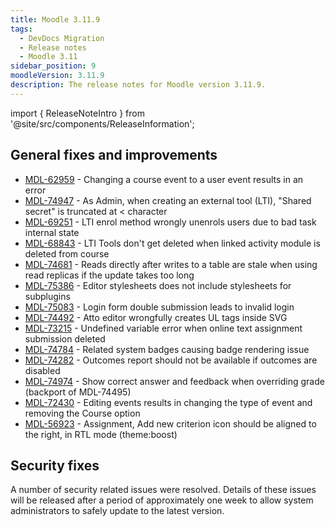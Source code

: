 ```yaml
---
title: Moodle 3.11.9
tags:
  - DevDocs Migration
  - Release notes
  - Moodle 3.11
sidebar_position: 9
moodleVersion: 3.11.9
description: The release notes for Moodle version 3.11.9.
---
```


import { ReleaseNoteIntro } from '@site/src/components/ReleaseInformation';

<ReleaseNoteIntro releaseName={frontMatter.moodleVersion} />

## General fixes and improvements
<!-- cspell:disable -->
- [MDL-62959](https://tracker.moodle.org/browse/MDL-62959) - Changing a course event to a user event results in an error
- [MDL-74947](https://tracker.moodle.org/browse/MDL-74947) - As Admin, when creating an external tool (LTI), "Shared secret" is truncated at < character
- [MDL-69251](https://tracker.moodle.org/browse/MDL-69251) - LTI enrol method wrongly unenrols users due to bad task internal state
- [MDL-68843](https://tracker.moodle.org/browse/MDL-68843) - LTI Tools don't get deleted when linked activity module is deleted from course
- [MDL-74681](https://tracker.moodle.org/browse/MDL-74681) - Reads directly after writes to a table are stale when using read replicas if the update takes too long
- [MDL-75386](https://tracker.moodle.org/browse/MDL-75386) - Editor stylesheets does not include stylesheets for subplugins
- [MDL-75083](https://tracker.moodle.org/browse/MDL-75083) - Login form double submission leads to invalid login
- [MDL-74492](https://tracker.moodle.org/browse/MDL-74492) - Atto editor wrongfully creates UL tags inside SVG
- [MDL-73215](https://tracker.moodle.org/browse/MDL-73215) - Undefined variable error when online text assignment submission deleted
- [MDL-74784](https://tracker.moodle.org/browse/MDL-74784) - Related system badges causing badge rendering issue
- [MDL-74282](https://tracker.moodle.org/browse/MDL-74282) - Outcomes report should not be available if outcomes are disabled
- [MDL-74974](https://tracker.moodle.org/browse/MDL-74974) - Show correct answer and feedback when overriding grade (backport of MDL-74495)
- [MDL-72430](https://tracker.moodle.org/browse/MDL-72430) - Editing events results in changing the type of event and removing the Course option
- [MDL-56923](https://tracker.moodle.org/browse/MDL-56923) - Assignment, Add new criterion icon should be aligned to the right, in RTL mode (theme:boost)
<!-- cspell:enable -->

## Security fixes

A number of security related issues were resolved. Details of these issues will be released after a period of approximately one week to allow system administrators to safely update to the latest version.
